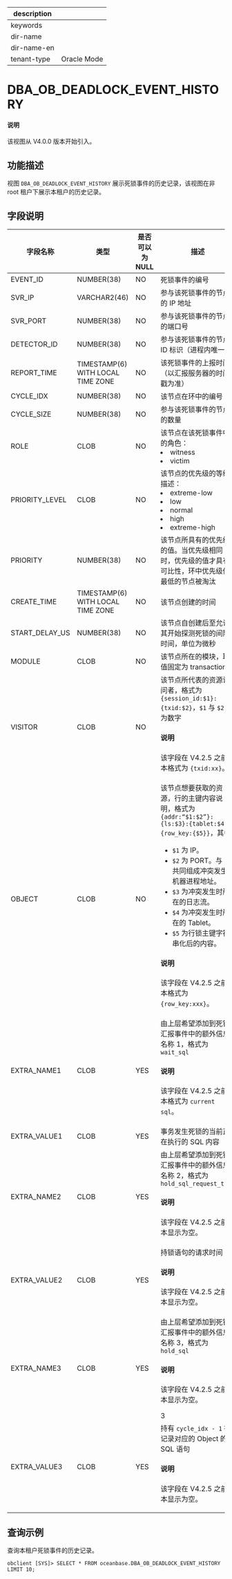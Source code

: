 |description||
|---|---|
|keywords||
|dir-name||
|dir-name-en||
|tenant-type|Oracle Mode|

# DBA_OB_DEADLOCK_EVENT_HISTORY

<main id="notice" type='explain'>
  <h4>说明</h4>
  <p>该视图从 V4.0.0 版本开始引入。</p>
</main>

## 功能描述

视图 `DBA_OB_DEADLOCK_EVENT_HISTORY` 展示死锁事件的历史记录，该视图在非 root 租户下展示本租户的历史记录。

## 字段说明

| 字段名称 | 类型 | 是否可以为 NULL | 描述 |
| ------- | ---- | -------------- | ---- |
| EVENT_ID       | NUMBER(38)                        | NO  | 死锁事件的编号 |
| SVR_IP         | VARCHAR2(46)                      | NO  | 参与该死锁事件的节点的 IP 地址 |
| SVR_PORT       | NUMBER(38)                        | NO  | 参与该死锁事件的节点的端口号 |
| DETECTOR_ID    | NUMBER(38)                        | NO  | 参与该死锁事件的节点 ID 标识（进程内唯一） |
| REPORT_TIME    | TIMESTAMP(6) WITH LOCAL TIME ZONE | NO  | 该死锁事件的上报时间（以汇报服务器的时间戳为准） |
| CYCLE_IDX      | NUMBER(38)                        | NO  | 该节点在环中的编号 |
| CYCLE_SIZE     | NUMBER(38)                        | NO  | 参与该死锁事件的节点的数量 |
| ROLE           | CLOB                              | NO  | 该节点在该死锁事件中的角色：<li>witness<li>victim |
| PRIORITY_LEVEL | CLOB                              | NO  | 该节点的优先级的等级描述：<li>extreme-low<li>low<li>normal<li>high<li>extreme-high |
| PRIORITY       | NUMBER(38)                        | NO  | 该节点所具有的优先级的值。当优先级相同时，优先级的值才具有可比性，环中优先级值最低的节点被淘汰 |
| CREATE_TIME    | TIMESTAMP(6) WITH LOCAL TIME ZONE | NO  | 该节点创建的时间 |
| START_DELAY_US | NUMBER(38)                        | NO  | 该节点自创建后至允许其开始探测死锁的间隔时间，单位为微秒 |
| MODULE         | CLOB                              | NO  | 该节点所在的模块，取值固定为 transaction |
| VISITOR        | CLOB                              | NO  | 该节点所代表的资源访问者，格式为 `{session_id:$1}:{txid:$2}`，`$1` 与 `$2` 均为数字<main id="notice" type='explain'><h4>说明</h4><p>该字段在 V4.2.5 之前版本格式为 <code>{txid:xx}</code>。</p></main> |
| OBJECT         | CLOB                              | NO  | 该节点想要获取的资源，行的主键内容说明，格式为 `{addr:“$1:$2”}:{ls:$3}:{tablet:$4}:{row_key:{$5}}`，其中<ul><li><code>\$1</code> 为 IP。 </li><li><code>\$2</code> 为 PORT。与 <code>\$1</code> 共同组成冲突发生的机器进程地址。 </li><li><code>\$3</code> 为冲突发生时所在的日志流。 </li><li><code>\$4</code> 为冲突发生时所在的 Tablet。 </li><li><code>\$5</code> 为行锁主键字符串化后的内容。 </li></ul> <main id="notice" type='explain'><h4>说明</h4><p>该字段在 V4.2.5 之前版本格式为 <code>{row_key:xxx}</code>。</p></main> |
| EXTRA_NAME1    | CLOB                              | YES | 由上层希望添加到死锁汇报事件中的额外信息名称 1，格式为 `wait_sql`<main id="notice" type='explain'><h4>说明</h4><p>该字段在 V4.2.5 之前版本格式为 <code>current sql</code>。</p></main> |
| EXTRA_VALUE1   | CLOB                              | YES | 事务发生死锁的当前正在执行的 SQL 内容 |
| EXTRA_NAME2    | CLOB                              | YES | 由上层希望添加到死锁汇报事件中的额外信息名称 2，格式为 `hold_sql_request_time`<main id="notice" type='explain'><h4>说明</h4><p>该字段在 V4.2.5 之前版本显示为空。</p></main>  |
| EXTRA_VALUE2   | CLOB                              | YES | 持锁语句的请求时间<main id="notice" type='explain'><h4>说明</h4><p>该字段在 V4.2.5 之前版本显示为空。</p></main> |
| EXTRA_NAME3    | CLOB                              | YES | 由上层希望添加到死锁汇报事件中的额外信息名称 3，格式为 `hold_sql`<main id="notice" type='explain'><h4>说明</h4><p>该字段在 V4.2.5 之前版本显示为空。</p></main>3 |
| EXTRA_VALUE3   | CLOB                              | YES | 持有 `cycle_idx - 1` 行记录对应的 Object 的 SQL 语句<main id="notice" type='explain'><h4>说明</h4><p>该字段在 V4.2.5 之前版本显示为空。</p></main> |

## 查询示例

查询本租户死锁事件的历史记录。

```shell
obclient [SYS]> SELECT * FROM oceanbase.DBA_OB_DEADLOCK_EVENT_HISTORY LIMIT 10;
```
